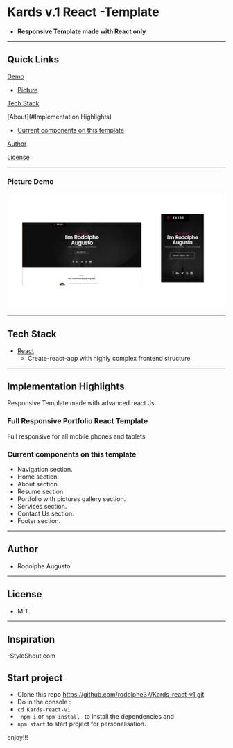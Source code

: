 # Kards v.1 React -Template

- **Responsive Template made with React only**

---

## Quick Links

[Demo](#demo)


- [Picture](#picture-demo)

[Tech Stack](#tech-stack)

[About](#Implementation Highlights)

- [Current components on this template](#Current-components-on-this-template)

[Author](#author)

[License](#license)

---

### Picture Demo

![demopng](kards-react.png)

---

## Tech Stack

- [React](https://github.com/facebook/react) 
  - Create-react-app with highly complex frontend structure
---

## Implementation Highlights

Responsive Template made with advanced react Js.

### Full Responsive Portfolio React Template

Full responsive for all mobile phones and tablets

### Current components on this template

- Navigation section.
- Home section.
- About section.
- Resume section.
- Portfolio with pictures gallery section.
- Services section.
- Contact Us section.
- Footer section.

---

## Author

- Rodolphe Augusto

---

## License

- MIT.

---
## Inspiration

-StyleShout.com

## Start project
- Clone this repo https://github.com/rodolphe37/Kards-react-v1.git
- Do in the console :
-    ```cd Kards-react-v1```
-    ``` npm i``` or ```npm install ```
to install the dependencies and 
-    ```npm start```
to start project for personalisation.

enjoy!!!